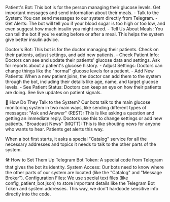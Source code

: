 Patient's Bot: This bot is for the person managing their glucose levels. Get important messages and send information about their meals.
       - Talk to the System: You can send messages to our system directly from Telegram.
       - Get Alerts: The bot will tell you if your blood sugar is too high or too low, and even suggest how much insulin you might need.
       - Tell Us About Meals: You can tell the bot if you're eating before or after a meal. This helps the system give better insulin advice.

Doctor's Bot: This bot is for the doctor managing their patients. Check on their patients, adjust settings, and add new patients.
       - Check Patient Info: Doctors can see and update their patients' glucose data and settings. Ask for reports about a patient's glucose history.
       - Adjust Settings: Doctors can change things like the "normal" glucose levels for a patient.
       - Add New Patients: When a new patient joins, the doctor can add them to the system through the bot, including their details like age, name, and target glucose levels.
       - See Patient Status: Doctors can keep an eye on how their patients are doing. See live updates on patient signals.

📡 How Do They Talk to the System?
Our bots talk to the main glucose monitoring system in two main ways, like sending different types of messages:
"Ask and Answer" (REST): This is like asking a question and getting an immediate reply. Doctors use this to change settings or add new patients.
"Broadcast News" (MQTT): This is like shouting news for anyone who wants to hear. Patients get alerts this way.

When a bot first starts, it asks a special "Catalog" service for all the necessary addresses and topics it needs to talk to the other parts of the system.

🛠️ How to Set Them Up
Telegram Bot Token: A special code from Telegram that gives the bot its identity.
System Access: Our bots need to know where the other parts of our system are located (like the "Catalog" and "Message Broker").
Configuration Files: We use special text files (like config_patient_bot.json) to store important details like the Telegram Bot Token and system addresses. This way, we don't hardcode sensitive info directly into the code.

